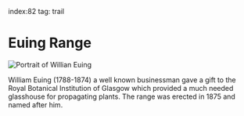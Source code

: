 index:82
tag: trail

# Euing Range

![Portrait of Willian Euing](image:euing-portrait.jpg)

William Euing (1788-1874) a well known businessman
gave a gift to the Royal Botanical Institution of Glasgow
which provided a much needed glasshouse for
propagating plants. The range was erected in 1875 and
named after him.
